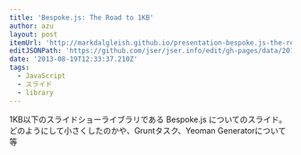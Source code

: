 ```yaml
---
title: 'Bespoke.js: The Road to 1KB'
author: azu
layout: post
itemUrl: 'http://markdalgleish.github.io/presentation-bespoke.js-the-road-to-1kb/'
editJSONPath: 'https://github.com/jser/jser.info/edit/gh-pages/data/2013/08/index.json'
date: '2013-08-19T12:33:37.210Z'
tags:
  - JavaScript
  - スライド
  - library
---
```

1KB以下のスライドショーライブラリである Bespoke.js についてのスライド。
どのようにして小さくしたのかや、Gruntタスク、Yeoman Generatorについて等
